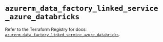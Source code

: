 # `azurerm_data_factory_linked_service_azure_databricks`

Refer to the Terraform Registry for docs: [`azurerm_data_factory_linked_service_azure_databricks`](https://registry.terraform.io/providers/hashicorp/azurerm/4.43.0/docs/resources/data_factory_linked_service_azure_databricks).
